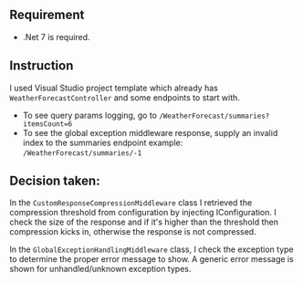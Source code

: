 ## Requirement
- .Net 7 is required.


## Instruction

I used Visual Studio project template which already has ``WeatherForecastController`` and some endpoints to start with.
- To see query params logging, go to ```/WeatherForecast/summaries?itemsCount=6```
- To see the global exception middleware response, supply an invalid index to the summaries endpoint example: ```/WeatherForecast/summaries/-1```

## Decision taken:
In the ```CustomResponseCompressionMiddleware``` class I retrieved the compression threshold from configuration by injecting IConfiguration.
I check the size of the response and if it's higher than the threshold then compression kicks in, otherwise the response is not compressed.

In the ```GlobalExceptionHandlingMiddleware``` class,  I check the exception type to determine the proper error message to show. A generic error message is shown for unhandled/unknown exception types.
